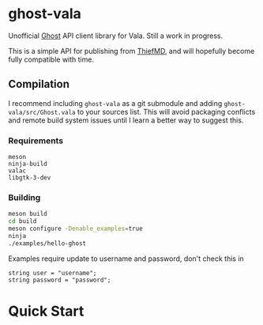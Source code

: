 # ghost-vala

Unofficial [Ghost](https://ghost.org/) API client library for Vala. Still a work in progress.

This is a simple API for publishing from [ThiefMD](https://thiefmd.com), and will hopefully become fully compatible with time.

## Compilation

I recommend including `ghost-vala` as a git submodule and adding `ghost-vala/src/Ghost.vala` to your sources list. This will avoid packaging conflicts and remote build system issues until I learn a better way to suggest this.

### Requirements

```
meson
ninja-build
valac
libgtk-3-dev
```

### Building

```bash
meson build
cd build
meson configure -Denable_examples=true
ninja
./examples/hello-ghost
```

Examples require update to username and password, don't check this in

```
string user = "username";
string password = "password";
```

# Quick Start

